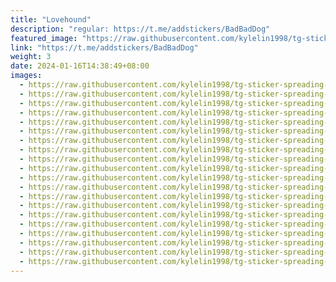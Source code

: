 ```yaml
---
title: "Lovehound"
description: "regular: https://t.me/addstickers/BadBadDog"
featured_image: "https://raw.githubusercontent.com/kylelin1998/tg-sticker-spreading-worldwide-images/main/img/28b695a8-3804-4d3a-b58d-98264a5bbf78.jpg"
link: "https://t.me/addstickers/BadBadDog"
weight: 3
date: 2024-01-16T14:38:49+08:00
images:
  - https://raw.githubusercontent.com/kylelin1998/tg-sticker-spreading-worldwide-images/main/img/28b695a8-3804-4d3a-b58d-98264a5bbf78.jpg
  - https://raw.githubusercontent.com/kylelin1998/tg-sticker-spreading-worldwide-images/main/img/dcf1df1c-8345-468f-a1bb-b89295e02eec.jpg
  - https://raw.githubusercontent.com/kylelin1998/tg-sticker-spreading-worldwide-images/main/img/7a73a331-d8cb-487f-926e-23c345e23b97.jpg
  - https://raw.githubusercontent.com/kylelin1998/tg-sticker-spreading-worldwide-images/main/img/c195b75d-a8b9-4512-ad25-e1b54066b0b6.jpg
  - https://raw.githubusercontent.com/kylelin1998/tg-sticker-spreading-worldwide-images/main/img/936827bf-9161-460e-a0bf-89030b989e8b.jpg
  - https://raw.githubusercontent.com/kylelin1998/tg-sticker-spreading-worldwide-images/main/img/266574ef-6aac-4034-ad82-37d7dc548271.jpg
  - https://raw.githubusercontent.com/kylelin1998/tg-sticker-spreading-worldwide-images/main/img/b9834d4c-8f99-448b-9aa1-d2f1654e6d1c.jpg
  - https://raw.githubusercontent.com/kylelin1998/tg-sticker-spreading-worldwide-images/main/img/d90d2c1a-3ccc-4f24-8382-af6dcdbecfda.jpg
  - https://raw.githubusercontent.com/kylelin1998/tg-sticker-spreading-worldwide-images/main/img/6e1dfc43-2fb0-46d6-8d41-0954524267aa.jpg
  - https://raw.githubusercontent.com/kylelin1998/tg-sticker-spreading-worldwide-images/main/img/095ed26b-54c4-418e-aa40-35919bafd9a8.jpg
  - https://raw.githubusercontent.com/kylelin1998/tg-sticker-spreading-worldwide-images/main/img/7660e265-ae6a-4553-9abd-cf5612c585da.jpg
  - https://raw.githubusercontent.com/kylelin1998/tg-sticker-spreading-worldwide-images/main/img/299865e3-84ee-4294-8ac0-11eca9532b0e.jpg
  - https://raw.githubusercontent.com/kylelin1998/tg-sticker-spreading-worldwide-images/main/img/b7638033-1ab3-454b-9a3b-b0db8866f015.jpg
  - https://raw.githubusercontent.com/kylelin1998/tg-sticker-spreading-worldwide-images/main/img/c57708e7-a1ec-4002-93a9-59f749c999ef.jpg
  - https://raw.githubusercontent.com/kylelin1998/tg-sticker-spreading-worldwide-images/main/img/8fa142e0-98b5-46a3-9937-5e392eaa42c9.jpg
  - https://raw.githubusercontent.com/kylelin1998/tg-sticker-spreading-worldwide-images/main/img/7289d234-ea00-479d-8621-8301a5746f4c.jpg
  - https://raw.githubusercontent.com/kylelin1998/tg-sticker-spreading-worldwide-images/main/img/faee1278-8c34-40bb-ad66-185acd16e2d5.jpg
  - https://raw.githubusercontent.com/kylelin1998/tg-sticker-spreading-worldwide-images/main/img/aa632ccd-5ac0-41cb-918a-2c9488f230ec.jpg
  - https://raw.githubusercontent.com/kylelin1998/tg-sticker-spreading-worldwide-images/main/img/40b64792-0dd7-4212-9cef-64fd7c422029.jpg
  - https://raw.githubusercontent.com/kylelin1998/tg-sticker-spreading-worldwide-images/main/img/a4ecadb5-4e8f-450b-b993-1b4e46611a3f.jpg
---
```


